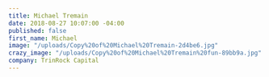 ```yaml
---
title: Michael Tremain
date: 2018-08-27 10:07:00 -04:00
published: false
first_name: Michael
image: "/uploads/Copy%20of%20Michael%20Tremain-2d4be6.jpg"
crazy_image: "/uploads/Copy%20of%20Michael%20Tremain%20fun-89bb9a.jpg"
company: TrinRock Capital
---
```


